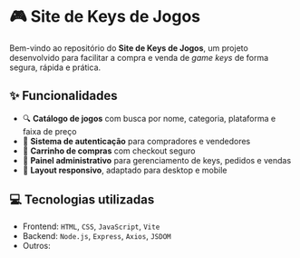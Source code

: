 # 🎮 Site de Keys de Jogos

Bem-vindo ao repositório do **Site de Keys de Jogos**, um projeto desenvolvido para facilitar a compra e venda de *game keys* de forma segura, rápida e prática.

## ✨ Funcionalidades

- 🔍 **Catálogo de jogos** com busca por nome, categoria, plataforma e faixa de preço  
- 👥 **Sistema de autenticação** para compradores e vendedores  
- 🛒 **Carrinho de compras** com checkout seguro  
- 🧾 **Painel administrativo** para gerenciamento de keys, pedidos e vendas  
- 📱 **Layout responsivo**, adaptado para desktop e mobile  

## 💻 Tecnologias utilizadas

- Frontend: `HTML`, `CSS`, `JavaScript`, `Vite`
- Backend: `Node.js`, `Express`, `Axios`, `JSDOM`
- Outros: 

